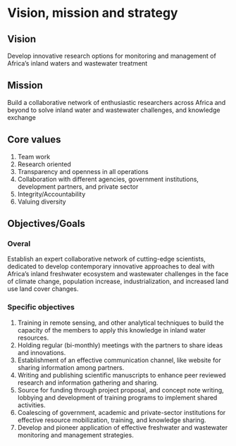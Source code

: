 # Vision, mission and strategy


## Vision

Develop innovative research options for monitoring and management of Africa’s inland waters and wastewater treatment


## Mission

Build a collaborative network of enthusiastic researchers across Africa and beyond to solve inland water and wastewater challenges, and knowledge exchange

## Core values

1. Team work
2. Research oriented
3. Transparency and openness in all operations
4. Collaboration with different agencies, government institutions, development partners, and private sector
5. Integrity/Accountability
6. Valuing diversity


## Objectives/Goals

### Overal
Establish an expert collaborative network of cutting-edge scientists, dedicated to develop contemporary innovative approaches to deal with Africa’s inland freshwater ecosystem and wastewater challenges in the face of climate change, population increase, industrialization, and increased land use land cover changes.

### Specific objectives
1. Training in remote sensing, and other analytical techniques to build the capacity of the members to apply this knowledge in inland water resources.
2. Holding regular (bi-monthly) meetings with the partners to share ideas and innovations.
3. Establishment of an effective communication channel, like website for sharing information among partners.
4. Writing and publishing scientific manuscripts to enhance peer reviewed research and information gathering and sharing.
5. Source for funding through project proposal, and concept note writing, lobbying and development of training programs to implement shared activities.
6. Coalescing of government, academic and private-sector institutions for effective resource mobilization, training, and knowledge sharing.
7. Develop and pioneer application of effective freshwater and wastewater monitoring and management strategies.
